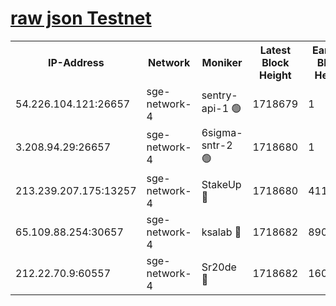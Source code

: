 
[raw json Testnet](https://rpc-check.sget.stavr.tech/sget/rpc-sget-result.json)
=


<table><tr><th>IP-Address</th><th>Network</th><th>Moniker</th><th>Latest Block Height</th><th>Earliest Block Height</th><th>Catching Up</th><th>Tx Index</th><th>Voting Power</th><th>Scan Time</th></tr><tr><td>54.226.104.121:26657</td><td>sge-network-4</td><td>sentry-api-1 🟢</td><td>1718679</td><td>1</td><td>False</td><td>on</td><td>0</td><td>2024-02-24T16:42:29.776664930UTC</td></tr><tr><td>3.208.94.29:26657</td><td>sge-network-4</td><td>6sigma-sntr-2 🟢</td><td>1718680</td><td>1</td><td>False</td><td>on</td><td>0</td><td>2024-02-24T16:42:39.282960416UTC</td></tr><tr><td>213.239.207.175:13257</td><td>sge-network-4</td><td>StakeUp 🔴</td><td>1718680</td><td>411001</td><td>False</td><td>off</td><td>100</td><td>2024-02-24T16:42:38.174334755UTC</td></tr><tr><td>65.109.88.254:30657</td><td>sge-network-4</td><td>ksalab 🔴</td><td>1718682</td><td>890001</td><td>False</td><td>off</td><td>2293</td><td>2024-02-24T16:42:47.758310021UTC</td></tr><tr><td>212.22.70.9:60557</td><td>sge-network-4</td><td>Sr20de 🔴</td><td>1718682</td><td>1608978</td><td>False</td><td>on</td><td>104</td><td>2024-02-24T16:42:50.287903885UTC</td></tr></table>
